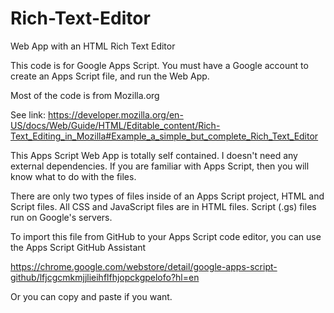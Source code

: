 # Rich-Text-Editor
Web App with an HTML Rich Text Editor

This code is for Google Apps Script.  You must have a Google account to create an Apps Script file, and run the Web App.

Most of the code is from Mozilla.org

See link:
https://developer.mozilla.org/en-US/docs/Web/Guide/HTML/Editable_content/Rich-Text_Editing_in_Mozilla#Example_a_simple_but_complete_Rich_Text_Editor

This Apps Script Web App is totally self contained.  I doesn't need any external dependencies.  If you are familiar with Apps Script, then you will know what to do with the files.

There are only two types of files inside of an Apps Script project, HTML and Script files.  All CSS and JavaScript files are in HTML files.  Script (.gs) files run on Google's servers.

To import this file from GitHub to your Apps Script code editor, you can use the
Apps Script GitHub Assistant

https://chrome.google.com/webstore/detail/google-apps-script-github/lfjcgcmkmjjlieihflfhjopckgpelofo?hl=en

Or you can copy and paste if you want.

